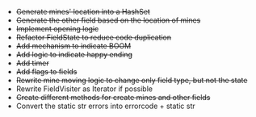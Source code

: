 * ~~Generate mines' location into a HashSet~~
* ~~Generate the other field based on the location of mines~~
* ~~Implement opening logic~~
* ~~Refactor FieldState to reduce code duplication~~
* ~~Add mechanism to indicate BOOM~~
* ~~Add logic to indicate happy ending~~
* ~~Add timer~~
* ~~Add flags to fields~~
* ~~Rewrite mine moving logic to change only field type, but not the state~~
* Rewrite FieldVisiter as Iterator if possible
* ~~Create different methods for create mines and other fields~~
* Convert the static str errors into errorcode + static str
